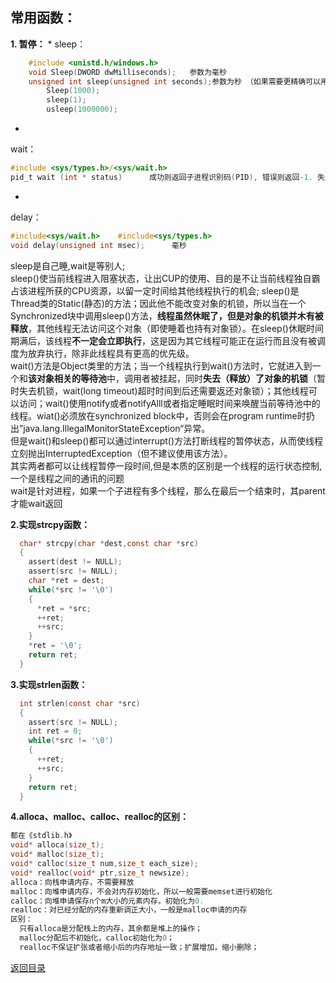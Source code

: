
## 常用函数：

**1. 
暂停：**
* 
sleep：
```C
    #include <unistd.h/windows.h>
    void Sleep(DWORD dwMilliseconds);   参数为毫秒
    unsigned int sleep(unsigned int seconds);参数为秒 （如果需要更精确可以用usleep，单位为微秒）
        Sleep(1000);
        sleep(1);
        usleep(1000000);
```
* 
wait：
```C
#include <sys/types.h>/<sys/wait.h>
pid_t wait (int * status)      成功则返回子进程识别码(PID), 错误则返回-1. 失败原因存于errno 中.
```
* 
delay：
```C
#include<sys/wait.h>    #include<sys/types.h> 
void delay(unsigned int msec);      毫秒
```


sleep是自己睡,wait是等别人;<br>
sleep()使当前线程进入阻塞状态，让出CUP的使用、目的是不让当前线程独自霸占该进程所获的CPU资源，以留一定时间给其他线程执行的机会;  sleep()是Thread类的Static(静态)的方法；因此他不能改变对象的机锁，所以当在一个Synchronized块中调用sleep()方法，**线程虽然休眠了，但是对象的机锁并木有被释放**，其他线程无法访问这个对象（即使睡着也持有对象锁）。在sleep()休眠时间期满后，该线程**不一定会立即执行**，这是因为其它线程可能正在运行而且没有被调度为放弃执行，除非此线程具有更高的优先级。<br>
wait()方法是Object类里的方法；当一个线程执行到wait()方法时，它就进入到一个和**该对象相关的等待池**中，调用者被挂起，同时**失去（释放）了对象的机锁**（暂时失去机锁，wait(long timeout)超时时间到后还需要返还对象锁）；其他线程可以访问；wait()使用notify或者notifyAlll或者指定睡眠时间来唤醒当前等待池中的线程。wiat()必须放在synchronized block中，否则会在program runtime时扔出”java.lang.IllegalMonitorStateException“异常。 <br>但是wait()和sleep()都可以通过interrupt()方法打断线程的暂停状态，从而使线程立刻抛出InterruptedException（但不建议使用该方法）。<br>
其实两者都可以让线程暂停一段时间,但是本质的区别是一个线程的运行状态控制,一个是线程之间的通讯的问题<br>
wait是针对进程，如果一个子进程有多个线程，那么在最后一个结束时，其parent才能wait返回

**2.实现strcpy函数：**

```C
  char* strcpy(char *dest,const char *src)
  {
    assert(dest != NULL);
    assert(src != NULL);
    char *ret = dest;
    while(*src != '\0')
    {
      *ret = *src;
      ++ret;
      ++src;
    }
    *ret = '\0';
    return ret;
  }
```
**3.实现strlen函数：**

```C
  int strlen(const char *src)
  {
    assert(src != NULL);
    int ret = 0;
    while(*src != '\0')
    {
      ++ret;
      ++src;
    }
    return ret;
  }
```
**4.alloca、malloc、calloc、realloc的区别：**
```C
都在《stdlib.h》
void* alloca(size_t);
void* malloc(size_t);
void* calloc(size_t num,size_t each_size);
void* realloc(void* ptr,size_t newsize);
alloca：向栈申请内存，不需要释放
malloc：向堆申请内存，不会对内存初始化，所以一般需要memset进行初始化
calloc：向堆申请保存n个m大小的元素内存，初始化为0.
realloc：对已经分配的内存重新调正大小，一般是malloc申请的内存
区别：
  只有alloca是分配栈上的内存，其余都是堆上的操作；
  malloc分配后不初始化，calloc初始化为0；
  realloc不保证扩张或者缩小后的内存地址一致；扩展增加，缩小删除；
```


[返回目录](README.md)